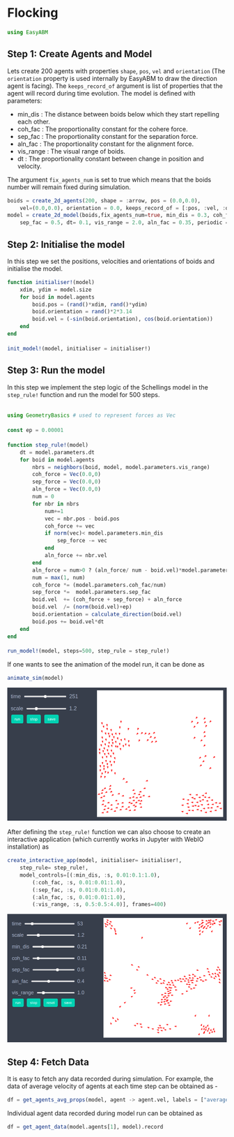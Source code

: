 # Flocking

```julia
using EasyABM
```

## Step 1: Create Agents and Model

Lets create 200 agents with properties `shape`, `pos`, `vel` and `orientation` (The `orientation` property is used internally by EasyABM to draw the direction agent is facing). The `keeps_record_of` argument is list of properties that the agent will record during time evolution. The model is defined with parameters:

* min_dis : The distance between boids below which they start repelling each other.
* coh_fac : The proportionality constant for the cohere force. 
* sep_fac : The proportionality constant for the separation force.
* aln_fac : The proportionality constant for the alignment force.
* vis_range : The visual range of boids.
* dt : The proportionality constant between change in position and velocity.

The argument `fix_agents_num` is set to true which means that the boids number will remain fixed during simulation. 

```julia
boids = create_2d_agents(200, shape = :arrow, pos = (0.0,0.0), 
    vel=(0.0,0.0), orientation = 0.0, keeps_record_of = [:pos, :vel, :orientation])
model = create_2d_model(boids,fix_agents_num=true, min_dis = 0.3, coh_fac = 0.05, 
    sep_fac = 0.5, dt= 0.1, vis_range = 2.0, aln_fac = 0.35, periodic = true)
```

## Step 2: Initialise the model

In this step we set the positions, velocities and orientations of boids and initialise the model.


```julia
function initialiser!(model)
    xdim, ydim = model.size
    for boid in model.agents
        boid.pos = (rand()*xdim, rand()*ydim)
        boid.orientation = rand()*2*3.14
        boid.vel = (-sin(boid.orientation), cos(boid.orientation))
    end
end

init_model!(model, initialiser = initialiser!)
```

## Step 3: Run the model

In this step we implement the step logic of the Schellings model in the `step_rule!` function and run the model for 500 steps. 



```julia

using GeometryBasics # used to represent forces as Vec

const ep = 0.00001

function step_rule!(model)
    dt = model.parameters.dt
    for boid in model.agents
        nbrs = neighbors(boid, model, model.parameters.vis_range)
        coh_force = Vec(0.0,0) 
        sep_force = Vec(0.0,0) 
        aln_force = Vec(0.0,0)
        num = 0
        for nbr in nbrs
            num+=1
            vec = nbr.pos - boid.pos
            coh_force += vec
            if norm(vec)< model.parameters.min_dis
                sep_force -= vec
            end
            aln_force += nbr.vel
        end
        aln_force = num>0 ? (aln_force/ num - boid.vel)*model.parameters.aln_fac : aln_force
        num = max(1, num)
        coh_force *= (model.parameters.coh_fac/num)
        sep_force *=  model.parameters.sep_fac
        boid.vel  += (coh_force + sep_force) + aln_force
        boid.vel  /= (norm(boid.vel)+ep)
        boid.orientation = calculate_direction(boid.vel)
        boid.pos += boid.vel*dt
    end
end

run_model!(model, steps=500, step_rule = step_rule!)
```

If one wants to see the animation of the model run, it can be done as 

```julia
animate_sim(model)
```

![png](assets/Boids/BoidsAnim1.png)


After defining the `step_rule!` function we can also choose to create an interactive application (which currently works in Jupyter with WebIO installation) as 

```julia
create_interactive_app(model, initialiser= initialiser!,
    step_rule= step_rule!,
    model_controls=[(:min_dis, :s, 0.01:0.1:1.0),
        (:coh_fac, :s, 0.01:0.01:1.0),
        (:sep_fac, :s, 0.01:0.01:1.0),
        (:aln_fac, :s, 0.01:0.01:1.0),
        (:vis_range, :s, 0.5:0.5:4.0)], frames=400) 
```

![png](assets/Boids/BoidsIntApp.png)




## Step 4: Fetch Data 

It is easy to fetch any data recorded during simulation. For example, the data of average velocity of agents at each time step can be obtained as - 

```julia
df = get_agents_avg_props(model, agent -> agent.vel, labels = ["average velocity"])
```

Individual agent data recorded during model run can be obtained as 

```julia
df = get_agent_data(model.agents[1], model).record
```